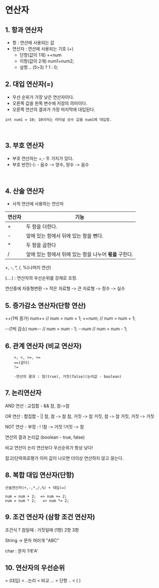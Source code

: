 # 연산자
## 1. 항과 연산자
- 항 : 연산에 사용되는 값
- 연산자 : 연산에 사용되는 기호 (+)
	- 단항(값이 1개)
			++num
	- 이항(값이 2개)
			num1+num2;
	- 삼항...
			(5>3) ? 1 : 0;


## 2. 대입 연산자(=)
- 우선 순위가 가장 낮은 연산자이다.
- 오른쪽 값을 왼쪽 변수에 저장의 의미이다.
- 오른쪽 연산의 결과가 가장 마지막에 대입된다.
```
int num1 = 10; 10이라는 리터널 상수 값을 num1에 대입함.
```
<br>

## 3. 부호 연산자
- 부호 연산자는 +,- 두 가지가 있다.
- 부호 반전(-): - 음수 -> 양수, 양수 -> 음수
<br>

## 4. 산술 연산자
- 사칙 연산에 사용하는 연산자

|연산자|기능|
|---|---|
| + | 두 항을 더한다. |
| - | 앞에 있는 항에서 뒤에 있는 항을 뺀다. |
| * | 두 항을 곱한다 |
| / | 앞에 있는 항에서 뒤에 있는 항을 나누어 **몫을** 구한다. |

+, -, *, /, %(나머지 연산)

(....) : 연산자의 우선순위를 강제로 조정.

연산중에 자동형변환
-> 작은 자료형 -> 큰 자료형
-> 정수 -> 실수 



## 5. 증가감소 연산자(단항 연산)

++(1씩 증가)
num++ // num = num + 1;
++num; // num = num + 1;

--(1씩 감소)
num-- // num = num - 1;
--num // num = num - 1;


## 6. 관계 연산자 (비교 연산자)
		>, <, >=, <=
		==(같다)
		!=

		-연산의 결과 : 참(true), 거짓(false)(논리값 - boolean)


## 7. 논리연산자
AND 연산 : 교집합 - &&
	참, 참->참

OR 연산 : 합집합 - ||
	참, 참 -> 참
	참, 거짓 -> 참
	거짓, 참 -> 참
	거짓, 거짓 -> 거짓

NOT 연산 - 부정 : !
	!참 -> 거짓
	!거짓 -> 참

연산의 결과 논리값 (boolean - true, false)


비교 연산이 논리 연산보다 우선순위가  항상 낮다!

참고)단락회로평가
이미 값이 나오면 더이상 연산하지 않고 끊는다.


## 8. 복합 대입 연산자(단항)
	산술연산자(+,-,*,/,%) + 대입(=)

	num = num + 2;  => num += 2;
	num = num * 2;   => num *= 2;

## 9. 조건 연산자 (삼항 조건 연산자)

조건식 ? 참일때 : 거짓일때
(1항)      2항         3항

String -> 문자 여러개 "ABC"

char : 문자 1개'A'


## 10. 연산자의 우선순위 


= (대입) <        ..논리 < 비교 ... <       단항 .. < ( )



































